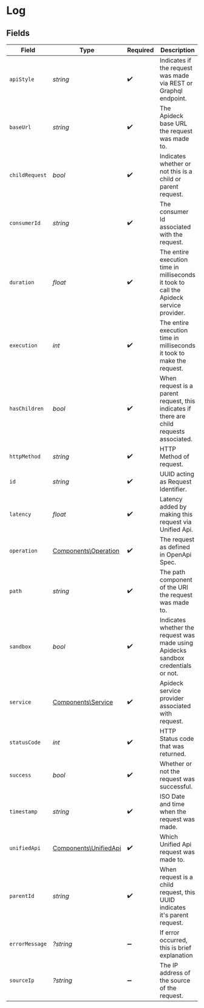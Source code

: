 # Log


## Fields

| Field                                                                                    | Type                                                                                     | Required                                                                                 | Description                                                                              | Example                                                                                  |
| ---------------------------------------------------------------------------------------- | ---------------------------------------------------------------------------------------- | ---------------------------------------------------------------------------------------- | ---------------------------------------------------------------------------------------- | ---------------------------------------------------------------------------------------- |
| `apiStyle`                                                                               | *string*                                                                                 | :heavy_check_mark:                                                                       | Indicates if the request was made via REST or Graphql endpoint.                          | REST                                                                                     |
| `baseUrl`                                                                                | *string*                                                                                 | :heavy_check_mark:                                                                       | The Apideck base URL the request was made to.                                            | unify.apideck.com                                                                        |
| `childRequest`                                                                           | *bool*                                                                                   | :heavy_check_mark:                                                                       | Indicates whether or not this is a child or parent request.                              | false                                                                                    |
| `consumerId`                                                                             | *string*                                                                                 | :heavy_check_mark:                                                                       | The consumer Id associated with the request.                                             | test-consumer                                                                            |
| `duration`                                                                               | *float*                                                                                  | :heavy_check_mark:                                                                       | The entire execution time in milliseconds it took to call the Apideck service provider.  | 2220.379304                                                                              |
| `execution`                                                                              | *int*                                                                                    | :heavy_check_mark:                                                                       | The entire execution time in milliseconds it took to make the request.                   | 2248                                                                                     |
| `hasChildren`                                                                            | *bool*                                                                                   | :heavy_check_mark:                                                                       | When request is a parent request, this indicates if there are child requests associated. | false                                                                                    |
| `httpMethod`                                                                             | *string*                                                                                 | :heavy_check_mark:                                                                       | HTTP Method of request.                                                                  | GET                                                                                      |
| `id`                                                                                     | *string*                                                                                 | :heavy_check_mark:                                                                       | UUID acting as Request Identifier.                                                       | 0b5f7480-5550-4f5c-a5fc-3c01ac43dd0f                                                     |
| `latency`                                                                                | *float*                                                                                  | :heavy_check_mark:                                                                       | Latency added by making this request via Unified Api.                                    | 27.620695999999953                                                                       |
| `operation`                                                                              | [Components\Operation](../../Models/Components/Operation.md)                             | :heavy_check_mark:                                                                       | The request as defined in OpenApi Spec.                                                  |                                                                                          |
| `path`                                                                                   | *string*                                                                                 | :heavy_check_mark:                                                                       | The path component of the URI the request was made to.                                   | /vault/connections                                                                       |
| `sandbox`                                                                                | *bool*                                                                                   | :heavy_check_mark:                                                                       | Indicates whether the request was made using Apidecks sandbox credentials or not.        | false                                                                                    |
| `service`                                                                                | [Components\Service](../../Models/Components/Service.md)                                 | :heavy_check_mark:                                                                       | Apideck service provider associated with request.                                        |                                                                                          |
| `statusCode`                                                                             | *int*                                                                                    | :heavy_check_mark:                                                                       | HTTP Status code that was returned.                                                      | 200                                                                                      |
| `success`                                                                                | *bool*                                                                                   | :heavy_check_mark:                                                                       | Whether or not the request was successful.                                               | true                                                                                     |
| `timestamp`                                                                              | *string*                                                                                 | :heavy_check_mark:                                                                       | ISO Date and time when the request was made.                                             | 2021-07-12T14:26:17.420Z                                                                 |
| `unifiedApi`                                                                             | [Components\UnifiedApi](../../Models/Components/UnifiedApi.md)                           | :heavy_check_mark:                                                                       | Which Unified Api request was made to.                                                   | vault                                                                                    |
| `parentId`                                                                               | *string*                                                                                 | :heavy_check_mark:                                                                       | When request is a child request, this UUID indicates it's parent request.                | 0b5f7480-5550-4f5c-a5fc-3c01ac43dd0f                                                     |
| `errorMessage`                                                                           | *?string*                                                                                | :heavy_minus_sign:                                                                       | If error occurred, this is brief explanation                                             | Refresh token is invalid                                                                 |
| `sourceIp`                                                                               | *?string*                                                                                | :heavy_minus_sign:                                                                       | The IP address of the source of the request.                                             | 94.227.131.238                                                                           |